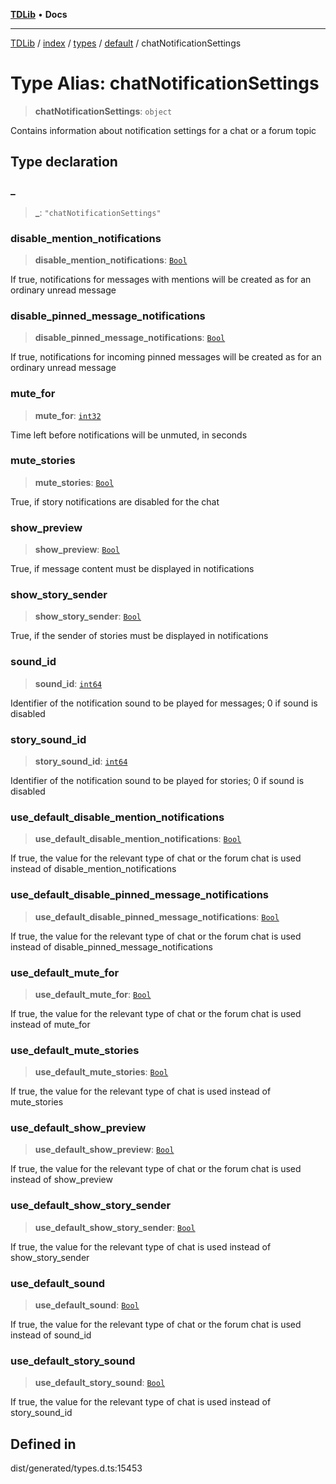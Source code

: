 [**TDLib**](../../../../../../README.md) • **Docs**

***

[TDLib](../../../../../../modules.md) / [index](../../../../../README.md) / [types](../../../README.md) / [default](../README.md) / chatNotificationSettings

# Type Alias: chatNotificationSettings

> **chatNotificationSettings**: `object`

Contains information about notification settings for a chat or a forum topic

## Type declaration

### \_

> **\_**: `"chatNotificationSettings"`

### disable\_mention\_notifications

> **disable\_mention\_notifications**: [`Bool`](Bool.md)

If true, notifications for messages with mentions will be created as for an ordinary unread message

### disable\_pinned\_message\_notifications

> **disable\_pinned\_message\_notifications**: [`Bool`](Bool.md)

If true, notifications for incoming pinned messages will be created as for an ordinary unread message

### mute\_for

> **mute\_for**: [`int32`](int32.md)

Time left before notifications will be unmuted, in seconds

### mute\_stories

> **mute\_stories**: [`Bool`](Bool.md)

True, if story notifications are disabled for the chat

### show\_preview

> **show\_preview**: [`Bool`](Bool.md)

True, if message content must be displayed in notifications

### show\_story\_sender

> **show\_story\_sender**: [`Bool`](Bool.md)

True, if the sender of stories must be displayed in notifications

### sound\_id

> **sound\_id**: [`int64`](int64.md)

Identifier of the notification sound to be played for messages; 0 if sound is disabled

### story\_sound\_id

> **story\_sound\_id**: [`int64`](int64.md)

Identifier of the notification sound to be played for stories; 0 if sound is disabled

### use\_default\_disable\_mention\_notifications

> **use\_default\_disable\_mention\_notifications**: [`Bool`](Bool.md)

If true, the value for the relevant type of chat or the forum chat is used instead of disable_mention_notifications

### use\_default\_disable\_pinned\_message\_notifications

> **use\_default\_disable\_pinned\_message\_notifications**: [`Bool`](Bool.md)

If true, the value for the relevant type of chat or the forum chat is used instead of disable_pinned_message_notifications

### use\_default\_mute\_for

> **use\_default\_mute\_for**: [`Bool`](Bool.md)

If true, the value for the relevant type of chat or the forum chat is used instead of mute_for

### use\_default\_mute\_stories

> **use\_default\_mute\_stories**: [`Bool`](Bool.md)

If true, the value for the relevant type of chat is used instead of mute_stories

### use\_default\_show\_preview

> **use\_default\_show\_preview**: [`Bool`](Bool.md)

If true, the value for the relevant type of chat or the forum chat is used instead of show_preview

### use\_default\_show\_story\_sender

> **use\_default\_show\_story\_sender**: [`Bool`](Bool.md)

If true, the value for the relevant type of chat is used instead of show_story_sender

### use\_default\_sound

> **use\_default\_sound**: [`Bool`](Bool.md)

If true, the value for the relevant type of chat or the forum chat is used instead of sound_id

### use\_default\_story\_sound

> **use\_default\_story\_sound**: [`Bool`](Bool.md)

If true, the value for the relevant type of chat is used instead of story_sound_id

## Defined in

dist/generated/types.d.ts:15453

